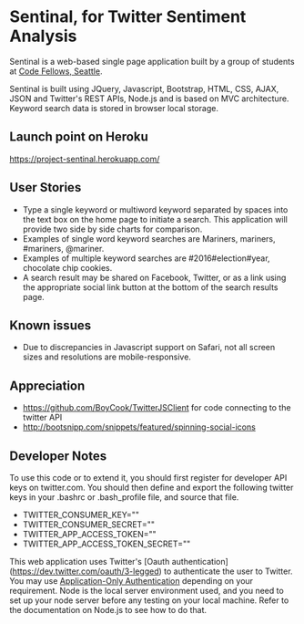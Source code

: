 # **Sentinal**, for Twitter Sentiment Analysis
Sentinal is a web-based single page application built by a group of students at [Code Fellows, Seattle](http://www.codefellows.org/).

Sentinal is built using JQuery, Javascript, Bootstrap, HTML, CSS, AJAX, JSON and Twitter's REST APIs, Node.js and is based on MVC architecture. Keyword search data is stored in browser local storage.

## Launch point on Heroku
 https://project-sentinal.herokuapp.com/

## User Stories
* Type a single keyword or multiword keyword separated by spaces into the text box on the home page to initiate a search. This application will provide two side by side charts for comparison.
* Examples of single word keyword searches are Mariners, mariners, #mariners, @mariner.
* Examples of multiple keyword searches are #2016#election#year, chocolate chip cookies.
* A search result may be shared on Facebook, Twitter, or as a link using the appropriate social link button at the bottom of the search results page.

## Known issues
* Due to discrepancies in Javascript support on Safari, not all screen sizes and resolutions are mobile-responsive.

## Appreciation
- https://github.com/BoyCook/TwitterJSClient for code connecting to the twitter API
- http://bootsnipp.com/snippets/featured/spinning-social-icons

## Developer Notes
To use this code or to extend it, you should first register for developer API keys on twitter.com. You should then define and export the following twitter keys in your .bashrc or .bash_profile file, and source that file.  
* TWITTER_CONSUMER_KEY=""
* TWITTER_CONSUMER_SECRET=""
* TWITTER_APP_ACCESS_TOKEN=""
* TWITTER_APP_ACCESS_TOKEN_SECRET=""

This web application uses Twitter's [Oauth authentication] (https://dev.twitter.com/oauth/3-legged) to authenticate the user to Twitter. You may use [Application-Only Authentication](https://dev.twitter.com/oauth/application-only) depending on your requirement. Node is the local server environment used, and you need to set up your node server before any testing on your local machine. Refer to the documentation on Node.js to see how to do that.
